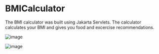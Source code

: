 # BMICalculator
The BMI calculator was built using Jakarta Servlets.
The calculator calculates your BMI and gives you food and excercise recommendations.
 
![image](https://github.com/SunithaSree/BMICalculator/assets/129870333/cca4521c-e50a-4d66-ac55-8b1e68b504c4)

![image](https://github.com/SunithaSree/BMICalculator/assets/129870333/c5f4fe7a-6121-4dc1-95d0-60954c7a1e69)
